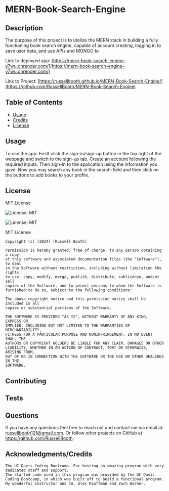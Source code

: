# MERN-Book-Search-Engine

  ## Description

  The purpose of this project is to utelize the MERN stack in building a fully functioning book search engine, capable of account creating, logging in to save user data, and use APIs and MONGO to 


  Link to deployed app: [https://mern-book-search-engine-y7wu.onrender.com/](https://mern-book-search-engine-y7wu.onrender.com/)
  
  Link to Project: [https://russellbooth.github.io/MERN-Book-Search-Engine/](https://github.com/RussellBooth/MERN-Book-Search-Engine)

  ## Table of Contents

  - [Usage](#usage)
  - [Credits](#credits)
  - [License](#license)


  ## Usage

  To use the app: Firstt click the sign-in/sign-up button in the top right of the webpage and switch to the sign-up tab. Create an account following the required inputs. Then sign-in to the application using the information you gave. Now you may search any book in the search-field and then click on the buttons to add books to your profile.

  ## License

  MIT License

  ![License: MIT](https://img.shields.io/badge/license-MIT-blue)

  ![License: MIT](https://choosealicense.com/licenses/mit/)

  MIT License

    Copyright (c) [2024] [Russell Booth]
    
    Permission is hereby granted, free of charge, to any person obtaining a copy
    of this software and associated documentation files (the "Software"), to deal
    in the Software without restriction, including without limitation the rights
    to use, copy, modify, merge, publish, distribute, sublicense, and/or sell
    copies of the Software, and to permit persons to whom the Software is
    furnished to do so, subject to the following conditions:
    
    The above copyright notice and this permission notice shall be included in all
    copies or substantial portions of the Software.
    
    THE SOFTWARE IS PROVIDED "AS IS", WITHOUT WARRANTY OF ANY KIND, EXPRESS OR
    IMPLIED, INCLUDING BUT NOT LIMITED TO THE WARRANTIES OF MERCHANTABILITY,
    FITNESS FOR A PARTICULAR PURPOSE AND NONINFRINGEMENT. IN NO EVENT SHALL THE
    AUTHORS OR COPYRIGHT HOLDERS BE LIABLE FOR ANY CLAIM, DAMAGES OR OTHER
    LIABILITY, WHETHER IN AN ACTION OF CONTRACT, TORT OR OTHERWISE, ARISING FROM,
    OUT OF OR IN CONNECTION WITH THE SOFTWARE OR THE USE OR OTHER DEALINGS IN THE
    SOFTWARE.

  ## Contributing
  
  ## Tests

  ## Questions

  If you have any questions feel free to reach out and contact me via email at: russellbooth121@gmail.com.
  Or follow other projects on GitHub at https://github.com/RussellBooth.

  ## Acknowledgments/Credits

    The UC Davis Coding Bootcamp. For hosting an amazing program with very dedicated staff and support.
    The started code used in this program was provided by the UC Davis Coding Bootcamp, in which was built off to build a functional program.
    My wonderful instructor and TA, Alex Kauffman and Zach Warner.
